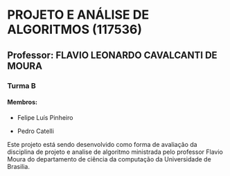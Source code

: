 # PROJETO E ANÁLISE DE ALGORITMOS (117536)

## Professor: FLAVIO LEONARDO CAVALCANTI DE MOURA

### Turma B

#### Membros:

* Felipe Luís Pinheiro

* Pedro Catelli

Este projeto está sendo desenvolvido como forma de avaliação da disciplina de projeto e analise de algoritmo ministrada pelo professor Flavio Moura do departamento de ciência da computação da Universidade de Brasilia.
